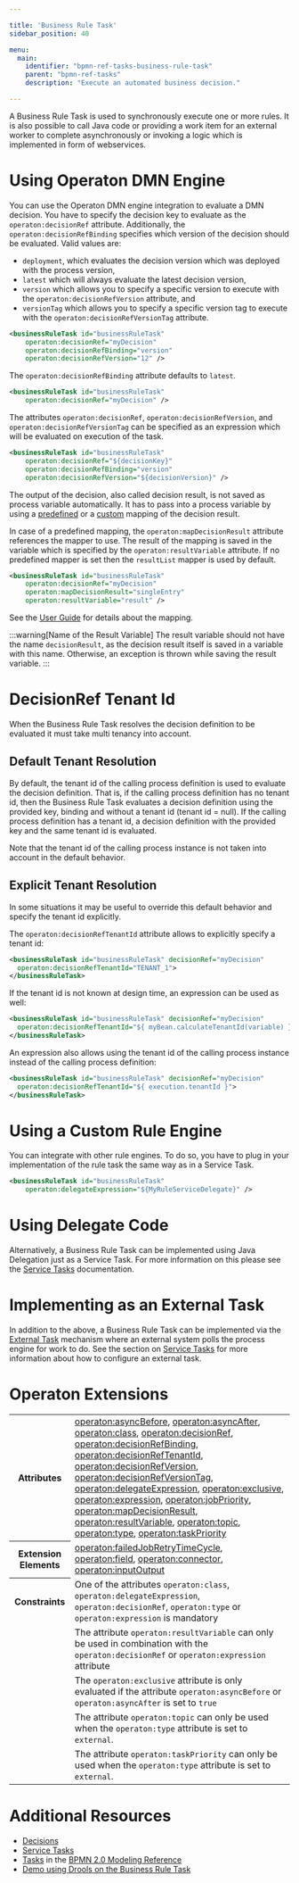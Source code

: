 ```yaml
---

title: 'Business Rule Task'
sidebar_position: 40

menu:
  main:
    identifier: "bpmn-ref-tasks-business-rule-task"
    parent: "bpmn-ref-tasks"
    description: "Execute an automated business decision."

---
```


A Business Rule Task is used to synchronously execute one or more rules. It is also possible to call Java code or providing a work item for an external worker to complete asynchronously or invoking a logic which is implemented in form of webservices.

# Using Operaton DMN Engine

You can use the Operaton DMN engine integration to evaluate a DMN decision. You have
to specify the decision key to evaluate as the `operaton:decisionRef` attribute. Additionally,
the `operaton:decisionRefBinding` specifies which version of the decision should be evaluated.
Valid values are:

* `deployment`, which evaluates the decision version which was deployed with the process
version,
* `latest` which will always evaluate the latest decision version,
* `version` which allows you to specify a specific version to execute with the `operaton:decisionRefVersion` attribute, and
* `versionTag` which allows you to specify a specific version tag to execute with the `operaton:decisionRefVersionTag` attribute.

```xml
<businessRuleTask id="businessRuleTask"
    operaton:decisionRef="myDecision"
    operaton:decisionRefBinding="version"
    operaton:decisionRefVersion="12" />
```

The `operaton:decisionRefBinding` attribute defaults to `latest`.

```xml
<businessRuleTask id="businessRuleTask"
    operaton:decisionRef="myDecision" />
```

The attributes `operaton:decisionRef`, `operaton:decisionRefVersion`, and `operaton:decisionRefVersionTag` can be specified as
an expression which will be evaluated on execution of the task.

```xml
<businessRuleTask id="businessRuleTask"
    operaton:decisionRef="${decisionKey}"
    operaton:decisionRefBinding="version"
    operaton:decisionRefVersion="${decisionVersion}" />
```

The output of the decision, also called decision result, is not saved as process variable automatically. It has to pass into a process variable by using a [predefined](../user-guide/process-engine/decisions/bpmn-cmmn.md#predefined-mapping-of-the-decision-result) or a [custom](../user-guide/process-engine/decisions/bpmn-cmmn.md#custom-mapping-into-process-variables) mapping of the decision result.

In case of a predefined mapping, the `operaton:mapDecisionResult` attribute references the mapper to use. The result of the mapping is saved in the variable which is specified by the `operaton:resultVariable` attribute. If no predefined mapper is set then the `resultList` mapper is used by default.

```xml
<businessRuleTask id="businessRuleTask"
    operaton:decisionRef="myDecision"
    operaton:mapDecisionResult="singleEntry"
    operaton:resultVariable="result" />
```

See the [User Guide](../user-guide/process-engine/decisions/bpmn-cmmn.md#the-decision-result) for details about the mapping.

:::warning[Name of the Result Variable]
The result variable should not have the name `decisionResult`, as the decision result itself is saved in a variable with this name. Otherwise, an exception is thrown while saving the result variable.
:::

# DecisionRef Tenant Id

When the Business Rule Task resolves the decision definition to be evaluated it must take multi tenancy into account.

## Default Tenant Resolution
By default, the tenant id of the calling process definition is used to evaluate the decision definition.
That is, if the calling process definition has no tenant id, then the Business Rule Task evaluates a decision definition using the provided key, binding and without a tenant id (tenant id = null).
If the calling process definition has a tenant id, a decision definition with the provided key and the same tenant id is evaluated.

Note that the tenant id of the calling process instance is not taken into account in the default behavior.

## Explicit Tenant Resolution

In some situations it may be useful to override this default behavior and specify the tenant id explicitly.

The `operaton:decisionRefTenantId` attribute allows to explicitly specify a tenant id:

```xml
<businessRuleTask id="businessRuleTask" decisionRef="myDecision"
  operaton:decisionRefTenantId="TENANT_1">
</businessRuleTask>
```

If the tenant id is not known at design time, an expression can be used as well:

```xml
<businessRuleTask id="businessRuleTask" decisionRef="myDecision"
  operaton:decisionRefTenantId="${ myBean.calculateTenantId(variable) }">
</businessRuleTask>
```

An expression also allows using the tenant id of the calling process instance instead of the calling process definition:

```xml
<businessRuleTask id="businessRuleTask" decisionRef="myDecision"
  operaton:decisionRefTenantId="${ execution.tenantId }">
</businessRuleTask>
```

# Using a Custom Rule Engine

You can integrate with other rule engines. To do so, you have to plug in your
implementation of the rule task the same way as in a Service Task.

```xml
<businessRuleTask id="businessRuleTask"
    operaton:delegateExpression="${MyRuleServiceDelegate}" />
```


# Using Delegate Code

Alternatively, a Business Rule Task can be implemented using Java Delegation just as a Service Task. For more
information on this please see the [Service Tasks](service-task.md) documentation.


# Implementing as an External Task

In addition to the above, a Business Rule Task can be implemented via the [External Task](../user-guide/process-engine/external-tasks.md) mechanism where an external system polls the process engine for work to do. See the section on [Service Tasks](service-task.md#external-tasks) for more information about how to configure an external task.


# Operaton Extensions

<table class="table table-striped">
  <tr>
    <th>Attributes</th>
    <td>
      <a href="../reference/bpmn20/custom-extensions/extension-attributes.md#asyncbefore">operaton:asyncBefore</a>,
      <a href="../reference/bpmn20/custom-extensions/extension-attributes.md#asyncafter">operaton:asyncAfter</a>,
      <a href="../reference/bpmn20/custom-extensions/extension-attributes.md#class">operaton:class</a>,
      <a href="../reference/bpmn20/custom-extensions/extension-attributes.md#decisionref">operaton:decisionRef</a>,
      <a href="../reference/bpmn20/custom-extensions/extension-attributes.md#decisionrefbinding">operaton:decisionRefBinding</a>,
      <a href="../reference/bpmn20/custom-extensions/extension-attributes.md#decisionreftenantid">operaton:decisionRefTenantId</a>,
      <a href="../reference/bpmn20/custom-extensions/extension-attributes.md#decisionrefversion">operaton:decisionRefVersion</a>,
      <a href="../reference/bpmn20/custom-extensions/extension-attributes.md#decisionrefversiontag">operaton:decisionRefVersionTag</a>,
      <a href="../reference/bpmn20/custom-extensions/extension-attributes.md#delegateexpression">operaton:delegateExpression</a>,
      <a href="../reference/bpmn20/custom-extensions/extension-attributes.md#exclusive">operaton:exclusive</a>,
      <a href="../reference/bpmn20/custom-extensions/extension-attributes.md#expression">operaton:expression</a>,
      <a href="../reference/bpmn20/custom-extensions/extension-attributes.md#jobpriority">operaton:jobPriority</a>,
      <a href="../reference/bpmn20/custom-extensions/extension-attributes.md#mapdecisionresult">operaton:mapDecisionResult</a>,
      <a href="../reference/bpmn20/custom-extensions/extension-attributes.md#resultvariable">operaton:resultVariable</a>,
      <a href="../reference/bpmn20/custom-extensions/extension-attributes.md#topic">operaton:topic</a>,
      <a href="../reference/bpmn20/custom-extensions/extension-attributes.md#type">operaton:type</a>,
      <a href="../reference/bpmn20/custom-extensions/extension-attributes.md#taskpriority">operaton:taskPriority</a>
    </td>
  </tr>
  <tr>
    <th>Extension Elements</th>
    <td>
      <a href="../reference/bpmn20/custom-extensions/extension-elements.md#failedjobretrytimecycle">operaton:failedJobRetryTimeCycle</a>,
      <a href="../reference/bpmn20/custom-extensions/extension-elements.md#field">operaton:field</a>,
      <a href="../reference/bpmn20/custom-extensions/extension-elements.md#connector">operaton:connector</a>,
      <a href="../reference/bpmn20/custom-extensions/extension-elements.md#inputoutput">operaton:inputOutput</a>
    </td>
  </tr>
  <tr>
    <th>Constraints</th>
    <td>
      One of the attributes <code>operaton:class</code>, <code>operaton:delegateExpression</code>, <code>operaton:decisionRef</code>,
      <code>operaton:type</code> or <code>operaton:expression</code> is mandatory
    </td>
  </tr>
  <tr>
    <td></td>
    <td>
      The attribute <code>operaton:resultVariable</code> can only be used in combination with the
      <code>operaton:decisionRef</code> or <code>operaton:expression</code> attribute
    </td>
  </tr>
  <tr>
    <td></td>
    <td>
      The <code>operaton:exclusive</code> attribute is only evaluated if the attribute
      <code>operaton:asyncBefore</code> or <code>operaton:asyncAfter</code> is set to <code>true</code>
    </td>
  </tr>
  <tr>
    <td></td>
    <td>
      The attribute <code>operaton:topic</code> can only be used when the <code>operaton:type</code> attribute is set to <code>external</code>.
    </td>
  </tr>
  <tr>
    <td></td>
    <td>
      The attribute <code>operaton:taskPriority</code> can only be used when the <code>operaton:type</code> attribute is set to <code>external</code>.
    </td>
  </tr>
</table>


# Additional Resources

* [Decisions](../user-guide/process-engine/decisions/index.md)
* [Service Tasks](../reference/bpmn20/tasks/service-task.md)
* [Tasks](http://operaton.org/bpmn/reference.html#activities-task) in the [BPMN 2.0 Modeling Reference](http://operaton.org/bpmn/reference.html)
* [Demo using Drools on the Business Rule Task](https://github.com/operaton/operaton-consulting/tree/master/one-time-examples/order-confirmation-rules)
